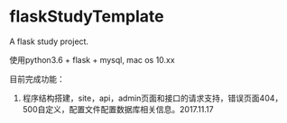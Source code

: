 # flaskStudyTemplate
A flask study project.

使用python3.6 + flask + mysql, mac os 10.xx

目前完成功能：

1. 程序结构搭建，site，api，admin页面和接口的请求支持，错误页面404，500自定义，配置文件配置数据库相关信息。2017.11.17
